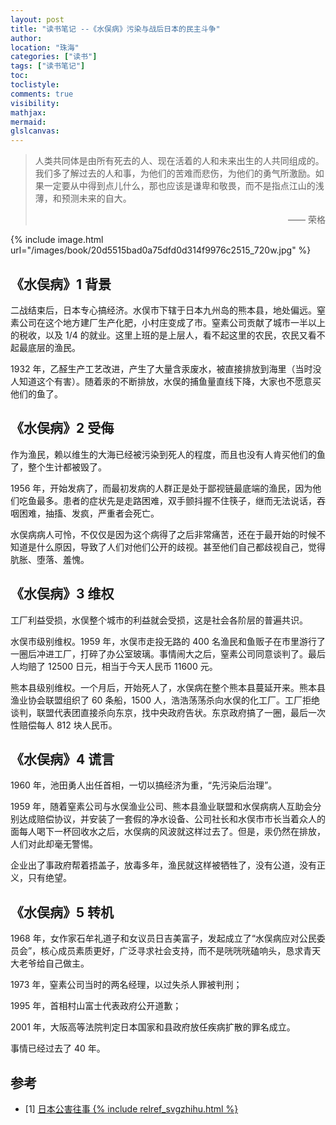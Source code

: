 ```yaml
---
layout: post
title: "读书笔记 --《水俣病》污染与战后日本的民主斗争"
author:
location: "珠海"
categories: ["读书"]
tags: ["读书笔记"]
toc:
toclistyle:
comments: true
visibility:
mathjax:
mermaid:
glslcanvas:
---
```


> 人类共同体是由所有死去的人、现在活着的人和未来出生的人共同组成的。我们多了解过去的人和事，为他们的苦难而悲伤，为他们的勇气所激励。如果一定要从中得到点儿什么，那也应该是谦卑和敬畏，而不是指点江山的浅薄，和预测未来的自大。
> <p align="right"> —— 荣格</p>

{% include image.html url="/images/book/20d5515bad0a75dfd0d314f9976c2515_720w.jpg" %}


## 《水俣病》1 背景

二战结束后，日本专心搞经济。水俣市下辖于日本九州岛的熊本县，地处偏远。窒素公司在这个地方建厂生产化肥，小村庄变成了市。窒素公司贡献了城市一半以上的税收，以及 1/4 的就业。这里上班的是上层人，看不起这里的农民，农民又看不起最底层的渔民。

1932 年，乙醛生产工艺改进，产生了大量含汞废水，被直接排放到海里（当时没人知道这个有害）。随着汞的不断排放，水俣的捕鱼量直线下降，大家也不愿意买他们的鱼了。


## 《水俣病》2 受侮

作为渔民，赖以维生的大海已经被污染到死人的程度，而且也没有人肯买他们的鱼了，整个生计都被毁了。

1956 年，开始发病了，而最初发病的人群正是处于鄙视链最底端的渔民，因为他们吃鱼最多。患者的症状先是走路困难，双手颤抖握不住筷子，继而无法说话，吞咽困难，抽搐、发疯，严重者会死亡。

水俣病病人可怜，不仅仅是因为这个病得了之后非常痛苦，还在于最开始的时候不知道是什么原因，导致了人们对他们公开的歧视。甚至他们自己都歧视自己，觉得肮胀、堕落、羞愧。


## 《水俣病》3 维权

工厂利益受损，水俣整个城市的利益就会受损，这是社会各阶层的普遍共识。

水俣市级别维权。1959 年，水俣市走投无路的 400 名渔民和鱼贩子在市里游行了一圈后冲进工厂，打碎了办公室玻璃。事情闹大之后，窒素公司同意谈判了。最后人均赔了 12500 日元，相当于今天人民币 11600 元。

熊本县级别维权。一个月后，开始死人了，水俣病在整个熊本县蔓延开来。熊本县渔业协会联盟组织了 60 条船，1500 人，浩浩荡荡杀向水俣的化工厂。工厂拒绝谈判，联盟代表团直接杀向东京，找中央政府告状。东京政府搞了一圈，最后一次性赔偿每人 812 块人民币。


## 《水俣病》4 谎言

1960 年，池田勇人出任首相，一切以搞经济为重，“先污染后治理”。

1959 年，随着窒素公司与水俣渔业公司、熊本县渔业联盟和水俣病病人互助会分别达成赔偿协议，并安装了一套假的净水设备、公司社长和水俣市市长当着众人的面每人喝下一杯回收水之后，水俣病的风波就这样过去了。但是，汞仍然在排放，人们对此却毫无警惕。

企业出了事政府帮着捂盖子，放毒多年，渔民就这样被牺牲了，没有公道，没有正义，只有绝望。


## 《水俣病》5 转机

1968 年，女作家石牟礼道子和女议员日吉美富子，发起成立了“水俣病应对公民委员会”，核心成员素质更好，广泛寻求社会支持，而不是咣咣咣磕响头，恳求青天大老爷给自己做主。

1973 年，窒素公司当时的两名经理，以过失杀人罪被判刑；

1995 年，首相村山富士代表政府公开道歉；

2001 年，大阪高等法院判定日本国家和县政府放任疾病扩散的罪名成立。

事情已经过去了 40 年。


## 参考

- [1] [日本公害往事 {% include relref_svgzhihu.html %}](https://zhuanlan.zhihu.com/p/19662214)
